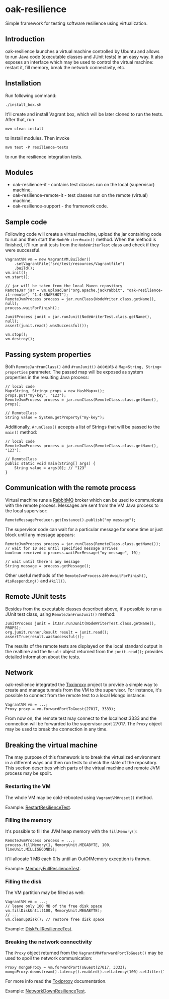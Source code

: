 # oak-resilience

Simple framework for testing software resilience using virtualization.

## Introduction

oak-resilience launches a virtual machine controlled by Ubuntu and allows to run Java code (executable classes and JUnit tests) in an easy way. It also exposes an interface which may be used to control the virtual machine: restart it, fill memory, break the network connectivity, etc.

## Installation

Run following command:

    ./install_box.sh

It'll create and install Vagrant box, which will be later cloned to run the tests. After that, run

    mvn clean install

to install modules. Then invoke

    mvn test -P resilience-tests

to run the resilience integration tests.

## Modules

* oak-resilience-it - contains test classes run on the local (supervisor) machine,
* oak-resilience-remote-it - test classes run on the remote (virtual) machine,
* oak-resilience-support - the framework code.

## Sample code

Following code will create a virtual machine, upload the jar containing code to run and then start the `NodeWriter#main()` method. When the method is finished, it'll run unit tests from the `NodeWriterTest` class and check if they were successful.

    VagrantVM vm = new VagrantVM.Builder()
        .setVagrantFile("src/test/resources/Vagrantfile")
        .build();
    vm.init();
    vm.start();

    // jar will be taken from the local Maven repository
    RemoteJar jar = vm.uploadJar("org.apache.jackrabbit", "oak-resilience-it-remote", "1.4-SNAPSHOT");
    RemoteJvmProcess process = jar.runClass(NodeWriter.class.getName(), null);
    process.waitForFinish();

    JunitProcess junit = jar.runJunit(NodeWriterTest.class.getName(), null);
    assert(junit.read().wasSuccessful());

    vm.stop();
    vm.destroy();

## Passing system properties

Both `RemoteJar#runClass()` and `#runJunit()` accepts a `Map<String, String> properties` parameter. The passed map will be exposed as system properties in the resulting Java process:

    // local code
    Map<String, String> props = new HashMap<>();
    props.put("my-key", "123");
    RemoteJvmProcess process = jar.runClass(RemoteClass.class.getName(), props);

    // RemoteClass
    String value = System.getProperty("my-key");
    
Additionally, `#runClass()` accepts a list of Strings that will be passed to the `main()` method:

    // local code
    RemoteJvmProcess process = jar.runClass(RemoteClass.class.getName(), "123");
    
    // RemoteClass
    public static void main(String[] args) {
        String value = args[0]; // "123"
    }

## Communication with the remote process

Virtual machine runs a [RabbitMQ](https://www.rabbitmq.com/) broker which can be used to communicate with the remote process. Messages are sent from the VM Java process to the local supervisor:

    RemoteMessageProducer.getInstance().publish("my message");

The supervisor code can wait for a particular message for some time or just block until any message appears:

    RemoteJvmProcess process = jar.runClass(RemoteClass.class.getName());
    // wait for 10 sec until specified message arrives
    boolean received = process.waitForMessage("my message", 10);
    
    // wait until there's any message
    String message = process.getMessage();

Other useful methods of the `RemoteJvmProcess` are `#waitForFinish()`, `#isResponding()` and `#kill()`.

## Remote JUnit tests

Besides from the executable classes described above, it's possible to run a JUnit test class, using `RemoteJar#runJunit()` method:

    JunitProcess junit = itJar.runJunit(NodeWriterTest.class.getName(), PROPS);
    org.junit.runner.Result result = junit.read();
    assertTrue(result.wasSuccessful());

The results of the remote tests are displayed on the local standard output in the realtime and the `Result` object returned from the `junit.read();` provides detailed information about the tests.

## Network

oak-resilience integrated the [Toxiproxy](https://github.com/Shopify/toxiproxy) project to provide a simple way to create and manage tunnels from the VM to the supervisor. For instance, it's possible to connect from the remote test to a local Mongo instance:

    VagrantVM vm = ...;
    Proxy proxy = vm.forwardPortToGuest(27017, 3333);

From now on, the remote test may connect to the localhost:3333 and the connection will be forwarded to the supervisor port 27017. The `Proxy` object may be used to break the connection in any time.

## Breaking the virtual machine

The may purpose of this framework is to break the virtualized environment in a different ways and then run tests to check the state of the repository. This section describes which parts of the virtual machine and remote JVM process may be spoilt.

### Restarting the VM

The whole VM may be cold-rebooted using `VagrantVM#reset()` method.

Example: [RestartResilienceTest](/oak-resilience/it/src/test/java/org/apache/jackrabbit/oak/resilience/vagrant/RestartResilienceTest.java).

### Filling the memory

It's possible to fill the JVM heap memory with the `fillMemory()`:

    RemoteJvmProcess process = ...;
    process.fillMemory(1, MemoryUnit.MEGABYTE, 100, TimeUnit.MILLISECONDS);

It'll allocate 1 MB each 0.1s until an OutOfMemory exception is thrown.

Example: [MemoryFullResilienceTest](/oak-resilience/it/src/test/java/org/apache/jackrabbit/oak/resilience/vagrant/MemoryFullResilienceTest.java).

### Filling the disk

The VM partition may be filled as well:

    VagrantVM vm = ...;
    // leave only 100 MB of the free disk space
    vm.fillDiskUntil(100, MemoryUnit.MEGABYTE);
    // ...
    vm.cleanupDisk(); // restore free disk space

Example: [DiskFullResilienceTest](/oak-resilience/it/src/test/java/org/apache/jackrabbit/oak/resilience/vagrant/DiskFullResilienceTest.java).

### Breaking the network connectivity

The `Proxy` object returned from the `VagrantVM#forwardPortToGuest()` may be used to spoil the network communication:

    Proxy mongoProxy = vm.forwardPortToGuest(27017, 3333); 
    mongoProxy.downstream().latency().enabled().setLatency(100).setJitter(15);

For more info read the [Toxiproxy](https://github.com/shopify/toxiproxy#toxics) documentation.

Example: [NetworkDownResilienceTest](/oak-resilience/it/src/test/java/org/apache/jackrabbit/oak/resilience/vagrant/NetworkDownResilienceTest.java).
